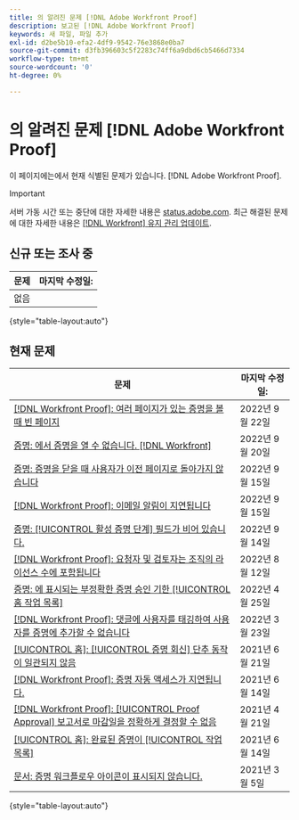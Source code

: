 ```yaml
---
title: 의 알려진 문제 [!DNL Adobe Workfront Proof]
description: 보고된 [!DNL Adobe Workfront Proof]
keywords: 새 파일, 파일 추가
exl-id: d2be5b10-efa2-4df9-9542-76e3868e0ba7
source-git-commit: d3fb396603c5f2283c74ff6a9dbd6cb5466d7334
workflow-type: tm+mt
source-wordcount: '0'
ht-degree: 0%

---
```


# 의 알려진 문제 [!DNL Adobe Workfront Proof]

이 페이지에는에서 현재 식별된 문제가 있습니다. [!DNL Adobe Workfront Proof].

>[!IMPORTANT]
>
>서버 가동 시간 또는 중단에 대한 자세한 내용은 [status.adobe.com](https://status.adobe.com). 최근 해결된 문제에 대한 자세한 내용은 [[!DNL Workfront] 유지 관리 업데이트](../maintenance/current-updates.md).

## 신규 또는 조사 중

| 문제 | 마지막 수정일: |
|---|---|
| 없음 |  |

{style=&quot;table-layout:auto&quot;}

## 현재 문제

| **문제** | **마지막 수정일:** |
|-----------------------------------------------------------------------------------|-------------------|
| [[!DNL Workfront Proof]: 여러 페이지가 있는 증명을 볼 때 빈 페이지](known-issues-workfront-proof/proof-multiple-page-proofs-have-missing-images.md) | 2022년 9월 22일 |
| [증명: 에서 증명을 열 수 없습니다. [!DNL Workfront]](known-issues-workfront/wf-cannot-open-proof-returns-to-doc-details.md) | 2022년 9월 20일 |
| [증명: 증명을 닫을 때 사용자가 이전 페이지로 돌아가지 않습니다](known-issues-workfront/wf-proofs-user-redirected-to-random-page-when-closing-proof.md) | 2022년 9월 15일 |
| [[!DNL Workfront Proof]: 이메일 알림이 지연됩니다](known-issues-workfront-proof/proof-delays-receiving-email-notifications.md) | 2022년 9월 15일 |
| [증명: [!UICONTROL 활성 증명 단계] 필드가 비어 있습니다.](known-issues-workfront/wf-documents-stages-do-not-populate-on-proof.md) | 2022년 9월 14일 |
| [[!DNL Workfront Proof]: 요청자 및 검토자는 조직의 라이선스 수에 포함됩니다](known-issues-workfront-proof/proof-requestor-reviewer-count-as-licenses.md) | 2022년 8월 12일 |
| [증명: 에 표시되는 부정확한 증명 승인 기한 [!UICONTROL 홈 작업 목록]](known-issues-workfront-proof/inaccurate-proof-approval-deadline-displayed.md) | 2022년 4월 25일 |
| [[!DNL Workfront Proof]: 댓글에 사용자를 태깅하여 사용자를 증명에 추가할 수 없습니다](known-issues-workfront-proof/cannot-add-user-to-proof.md) | 2022년 3월 23일 |
| [[!UICONTROL 홈]: [!UICONTROL 증명 회신] 단추 동작이 일관되지 않음](known-issues-workfront-proof/reply-in-proof-button-behavior-is-inconsistent.md) | 2021년 6월 21일 |
| [[!DNL Workfront Proof]: 증명 자동 액세스가 지연됩니다.](known-issues-workfront-proof/automatic-access-to-proofs-are-delayed.md) | 2021년 6월 14일 |
| [[!DNL Workfront Proof]: [!UICONTROL Proof Approval] 보고서로 마감일을 정확하게 결정할 수 없음](known-issues-workfront-proof/proof-approval-report-cant-accurately-determine-deadlines.md) | 2021년 4월 21일 |
| [[!UICONTROL 홈]: 완료된 증명이 [!UICONTROL 작업 목록]](known-issues-workfront-proof/completed-proofs-stuck-in-the-work-list.md) | 2021년 6월 14일 |
| [문서: 증명 워크플로우 아이콘이 표시되지 않습니다.](known-issues-workfront-proof/proof-workflow-icon-is-not-displaying.md) | 2021년 3월 5일 |

{style=&quot;table-layout:auto&quot;}
